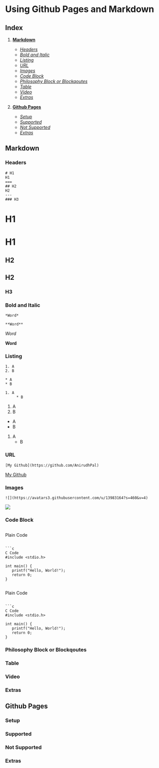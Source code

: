Using Github Pages and Markdown
===

Index
---

1. [**Markdown**](https://github.com/AnirudhPal/TAPresentation#markdown)

      * [*Headers*](https://github.com/AnirudhPal/TAPresentation#headers)
      * [*Bold and Italic*](https://github.com/AnirudhPal/TAPresentation#bold-and-italic)
      * [*Listing*](https://github.com/AnirudhPal/TAPresentation#listing)
      * [*URL*](https://github.com/AnirudhPal/TAPresentation#url)
      * [*Images*](https://github.com/AnirudhPal/TAPresentation#images)
      * [*Code Block*](https://github.com/AnirudhPal/TAPresentation#code-block)
      * [*Philosophy Block or Blockqoutes*](https://github.com/AnirudhPal/TAPresentation#philosophy-block-or-blockqoutes)
      * [*Table*](https://github.com/AnirudhPal/TAPresentation#table)
      * [*Video*](https://github.com/AnirudhPal/TAPresentation#video)
      * [*Extras*](https://github.com/AnirudhPal/TAPresentation#extras)

2. [**Github Pages**](https://github.com/AnirudhPal/TAPresentation#github-pages)

      * [*Setup*](https://github.com/AnirudhPal/TAPresentation#setup)
      * [*Supported*](https://github.com/AnirudhPal/TAPresentation#supported)
      * [*Not Supported*](https://github.com/AnirudhPal/TAPresentation#not-supported)
      * [*Extras*](https://github.com/AnirudhPal/TAPresentation#extras-1)

Markdown
---

### Headers

```
# H1
H1
===
## H2
H2
---
### H3
```

# H1
H1
===
## H2
H2
---
### H3

### Bold and Italic

```
*Word*

**Word**
```

*Word*

**Word**

### Listing

```
1. A
2. B

* A
* B

1. A
     * B
```

1. A
2. B

* A
* B

1. A
     * B

### URL

```
[My Github](https://github.com/AnirudhPal)
```

[My Github](https://github.com/AnirudhPal)

### Images

```
![](https://avatars3.githubusercontent.com/u/13983164?s=460&v=4)
```

![](https://avatars3.githubusercontent.com/u/13983164?s=460&v=4)

### Code Block

```
```
Plain Code
```

```c
C Code
#include <stdio.h>

int main() {
   printf("Hello, World!");
   return 0;
}
```
```

```
Plain Code
```

```c
C Code
#include <stdio.h>

int main() {
   printf("Hello, World!");
   return 0;
}
```

### Philosophy Block or Blockqoutes

### Table

### Video

### Extras

Github Pages
---

### Setup

### Supported

### Not Supported

### Extras
